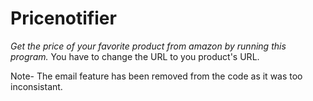 # Pricenotifier
*Get the price of your favorite product from amazon by running this program.*
You have to change the URL to you product's URL.


Note- The email feature has been removed from the code as it was too inconsistant.
